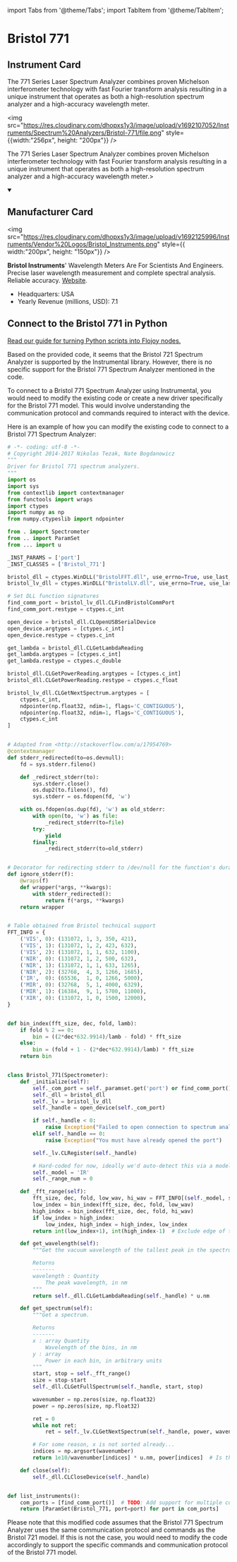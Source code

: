
import Tabs from '@theme/Tabs';
import TabItem from '@theme/TabItem';

# Bristol 771 

## Instrument Card

<div className="flex">

<div>

The 771 Series Laser Spectrum Analyzer combines proven Michelson interferometer technology with fast Fourier transform analysis resulting in a unique instrument that operates as both a high-resolution spectrum analyzer and a high-accuracy wavelength meter.

</div>

<img src="https://res.cloudinary.com/dhopxs1y3/image/upload/v1692107052/Instruments/Spectrum%20Analyzers/Bristol-771/file.png" style={{width:"256px", height: "200px"}} />

</div>

The 771 Series Laser Spectrum Analyzer combines proven Michelson interferometer technology with fast Fourier transform analysis resulting in a unique instrument that operates as both a high-resolution spectrum analyzer and a high-accuracy wavelength meter.>

<details open>
<summary><h2>Manufacturer Card</h2></summary>

<img src="https://res.cloudinary.com/dhopxs1y3/image/upload/v1692125996/Instruments/Vendor%20Logos/Bristol_Instruments.png" style={{ width:"200px", height: "150px"}} />

**Bristol Instruments**' Wavelength Meters Are For Scientists And Engineers. Precise laser wavelength measurement and complete spectral analysis. Reliable accuracy. <a href="https://www.bristol-inst.com/">Website</a>.

<ul>
  <li>Headquarters: USA</li>
  <li>Yearly Revenue (millions, USD): 7.1</li>
</ul>
</details>

## Connect to the Bristol 771  in Python

[Read our guide for turning Python scripts into Flojoy nodes.](https://docs.flojoy.ai/custom-nodes/creating-custom-node/)


<Tabs>
<TabItem value="Instrumental" label="Instrumental">

Based on the provided code, it seems that the Bristol 721 Spectrum Analyzer is supported by the Instrumental library. However, there is no specific support for the Bristol 771 Spectrum Analyzer mentioned in the code.

To connect to a Bristol 771 Spectrum Analyzer using Instrumental, you would need to modify the existing code or create a new driver specifically for the Bristol 771 model. This would involve understanding the communication protocol and commands required to interact with the device.

Here is an example of how you can modify the existing code to connect to a Bristol 771 Spectrum Analyzer:

```python
# -*- coding: utf-8 -*-
# Copyright 2014-2017 Nikolas Tezak, Nate Bogdanowicz
"""
Driver for Bristol 771 spectrum analyzers.
"""
import os
import sys
from contextlib import contextmanager
from functools import wraps
import ctypes
import numpy as np
from numpy.ctypeslib import ndpointer

from . import Spectrometer
from .. import ParamSet
from ... import u

_INST_PARAMS = ['port']
_INST_CLASSES = ['Bristol_771']

bristol_dll = ctypes.WinDLL("BristolFFT.dll", use_errno=True, use_last_error=True)
bristol_lv_dll = ctypes.WinDLL("BristolLV.dll", use_errno=True, use_last_error=True)

# Set DLL function signatures
find_comm_port = bristol_lv_dll.CLFindBristolCommPort
find_comm_port.restype = ctypes.c_int

open_device = bristol_dll.CLOpenUSBSerialDevice
open_device.argtypes = [ctypes.c_int]
open_device.restype = ctypes.c_int

get_lambda = bristol_dll.CLGetLambdaReading
get_lambda.argtypes = [ctypes.c_int]
get_lambda.restype = ctypes.c_double

bristol_dll.CLGetPowerReading.argtypes = [ctypes.c_int]
bristol_dll.CLGetPowerReading.restype = ctypes.c_float

bristol_lv_dll.CLGetNextSpectrum.argtypes = [
    ctypes.c_int,
    ndpointer(np.float32, ndim=1, flags='C_CONTIGUOUS'),
    ndpointer(np.float32, ndim=1, flags='C_CONTIGUOUS'),
    ctypes.c_int
]


# Adapted from <http://stackoverflow.com/a/17954769>
@contextmanager
def stderr_redirected(to=os.devnull):
    fd = sys.stderr.fileno()

    def _redirect_stderr(to):
        sys.stderr.close()
        os.dup2(to.fileno(), fd)
        sys.stderr = os.fdopen(fd, 'w')

    with os.fdopen(os.dup(fd), 'w') as old_stderr:
        with open(to, 'w') as file:
            _redirect_stderr(to=file)
        try:
            yield
        finally:
            _redirect_stderr(to=old_stderr)


# Decorator for redirecting stderr to /dev/null for the function's duration
def ignore_stderr(f):
    @wraps(f)
    def wrapper(*args, **kwargs):
        with stderr_redirected():
            return f(*args, **kwargs)
    return wrapper


# Table obtained from Bristol technical support
FFT_INFO = {
    ('VIS', 0): (131072, 1, 3, 350, 421),
    ('VIS', 1): (131072, 1, 2, 423, 632),
    ('VIS', 2): (131072, 1, 1, 632, 1100),
    ('NIR', 0): (131072, 1, 2, 500, 632),
    ('NIR', 1): (131072, 1, 1, 633, 1265),
    ('NIR', 2): (32768,  4, 3, 1266, 1685),
    ('IR',  0): (65536,  1, 0, 1266, 5000),
    ('MIR', 0): (32768,  5, 1, 4000, 6329),
    ('MIR', 1): (16384,  9, 1, 5700, 11000),
    ('XIR', 0): (131072, 1, 0, 1500, 12000),
}


def bin_index(fft_size, dec, fold, lamb):
    if fold % 2 == 0:
        bin = ((2*dec*632.9914)/lamb - fold) * fft_size
    else:
        bin = (fold + 1 - (2*dec*632.9914)/lamb) * fft_size
    return bin


class Bristol_771(Spectrometer):
    def _initialize(self):
        self._com_port = self._paramset.get('port') or find_comm_port()
        self._dll = bristol_dll
        self._lv = bristol_lv_dll
        self._handle = open_device(self._com_port)

        if self._handle < 0:
            raise Exception("Failed to open connection to spectrum analyzer")
        elif self._handle == 0:
            raise Exception("You must have already opened the port")

        self._lv.CLRegister(self._handle)

        # Hard-coded for now, ideally we'd auto-detect this via a model byte or something
        self._model = 'IR'
        self._range_num = 0

    def _fft_range(self):
        fft_size, dec, fold, low_wav, hi_wav = FFT_INFO[(self._model, self._range_num)]
        low_index = bin_index(fft_size, dec, fold, low_wav)
        high_index = bin_index(fft_size, dec, fold, hi_wav)
        if low_index > high_index:
            low_index, high_index = high_index, low_index
        return int(low_index+1), int(high_index-1)  # Exclude edge of the range to be safe

    def get_wavelength(self):
        """Get the vacuum wavelength of the tallest peak in the spectrum

        Returns
        -------
        wavelength : Quantity
            The peak wavelength, in nm
        """
        return self._dll.CLGetLambdaReading(self._handle) * u.nm

    def get_spectrum(self):
        """Get a spectrum.

        Returns
        -------
        x : array Quantity
            Wavelength of the bins, in nm
        y : array
            Power in each bin, in arbitrary units
        """
        start, stop = self._fft_range()
        size = stop-start
        self._dll.CLGetFullSpectrum(self._handle, start, stop)

        wavenumber = np.zeros(size, np.float32)
        power = np.zeros(size, np.float32)

        ret = 0
        while not ret:
            ret = self._lv.CLGetNextSpectrum(self._handle, power, wavenumber, size)

        # For some reason, x is not sorted already...
        indices = np.argsort(wavenumber)
        return 1e10/wavenumber[indices] * u.nm, power[indices]  # Is this scaling right?

    def close(self):
        self._dll.CLCloseDevice(self._handle)


def list_instruments():
    com_ports = [find_comm_port()]  # TODO: Add support for multiple connected devices
    return [ParamSet(Bristol_771, port=port) for port in com_ports]
```

Please note that this modified code assumes that the Bristol 771 Spectrum Analyzer uses the same communication protocol and commands as the Bristol 721 model. If this is not the case, you would need to modify the code accordingly to support the specific commands and communication protocol of the Bristol 771 model.

</TabItem>
</Tabs>
